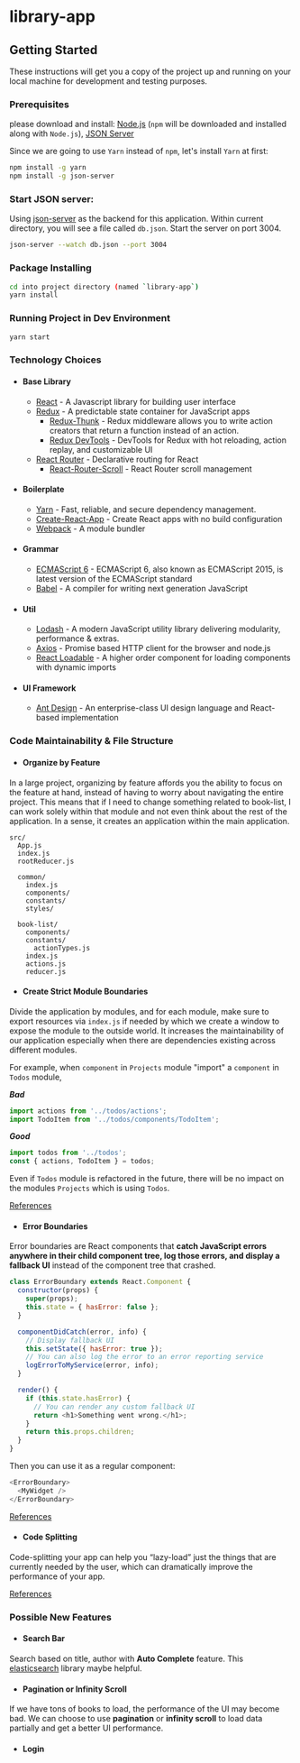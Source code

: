 # library-app

## Getting Started

These instructions will get you a copy of the project up and running on your local machine for development and testing purposes.

### Prerequisites

please download and install:
[Node.js](https://nodejs.org/en/download/)
(`npm` will be downloaded and installed along with `Node.js`), [JSON Server](https://github.com/typicode/json-server)

Since we are going to use `Yarn` instead of `npm`, let's install `Yarn` at first:

```sh
npm install -g yarn
npm install -g json-server
```

### Start JSON server:
Using [json-server](https://github.com/typicode/json-server) as the backend for this application. Within current directory, you will see a file called `db.json`. Start the server on port 3004.

```sh
json-server --watch db.json --port 3004
```


### Package Installing

```sh
cd into project directory (named `library-app`)
yarn install
```

### Running Project in Dev Environment

```sh
yarn start
```

### Technology Choices

* #### Base Library
  * [React](https://facebook.github.io/react/) - A Javascript library for building user interface
  * [Redux](https://github.com/reduxjs/redux) - A predictable state container for JavaScript apps
     * [Redux-Thunk](https://github.com/reduxjs/redux-thunk) - Redux middleware allows you to write action creators that return a function instead of an action.
     * [Redux DevTools](https://github.com/gaearon/redux-devtools) - DevTools for Redux with hot reloading, action replay, and customizable UI
  * [React Router](https://github.com/ReactTraining/react-router) - Declarative routing for React
     * [React-Router-Scroll](https://github.com/taion/react-router-scroll) - React Router scroll management

* #### Boilerplate
  * [Yarn](https://yarnpkg.com/en/) - Fast, reliable, and secure dependency management.
  * [Create-React-App](https://github.com/facebookincubator/create-react-app) - Create React apps with no build configuration
  * [Webpack](https://webpack.github.io/) - A module bundler

* #### Grammar
  * [ECMAScript 6](https://github.com/lukehoban/es6features) - ECMAScript 6, also known as ECMAScript 2015, is latest version of the ECMAScript standard
  * [Babel](https://babeljs.io/) - A compiler for writing next generation JavaScript

* #### Util
  * [Lodash](https://lodash.com/) - A modern JavaScript utility library delivering modularity, performance & extras.
  * [Axios](https://github.com/axios/axios) - Promise based HTTP client for the browser and node.js
  * [React Loadable](https://github.com/jamiebuilds/react-loadable) - A higher order component for loading components with dynamic imports

* #### UI Framework
  * [Ant Design](https://ant.design/) - An enterprise-class UI design language and React-based implementation
  

### Code Maintainability & File Structure
* #### Organize by Feature
In a large project, organizing by feature affords you the ability to focus on the feature at hand, instead of having to worry about navigating the entire project. This means that if I need to change something related to book-list, I can work solely within that module and not even think about the rest of the application. In a sense, it creates an application within the main application.

```
src/
  App.js
  index.js
  rootReducer.js

  common/
    index.js
    components/
    constants/
    styles/

  book-list/
    components/
    constants/
      actionTypes.js
    index.js
    actions.js
    reducer.js
```

* #### Create Strict Module Boundaries
Divide the application by modules, and for each module, make sure to export resources via `index.js` if needed by which we create a window to expose the module to the outside world.
It increases the maintainability of our application especially when there are dependencies existing across different modules.

For example, when `component` in `Projects` module "import" a `component` in `Todos` module,

***Bad***

``` javascript
import actions from '../todos/actions';
import TodoItem from '../todos/components/TodoItem';
```

***Good***

```javascript
import todos from '../todos';
const { actions, TodoItem } = todos;
```

Even if `Todos` module is refactored in the future, there will be no impact on the modules `Projects` which is using `Todos`.

[References](https://jaysoo.ca/2016/02/28/organizing-redux-application/)

* #### Error Boundaries

Error boundaries are React components that **catch JavaScript errors anywhere in their child component tree, log those errors, and display a fallback UI** instead of the component tree that crashed.

```javascript
class ErrorBoundary extends React.Component {
  constructor(props) {
    super(props);
    this.state = { hasError: false };
  }

  componentDidCatch(error, info) {
    // Display fallback UI
    this.setState({ hasError: true });
    // You can also log the error to an error reporting service
    logErrorToMyService(error, info);
  }

  render() {
    if (this.state.hasError) {
      // You can render any custom fallback UI
      return <h1>Something went wrong.</h1>;
    }
    return this.props.children;
  }
}
```

Then you can use it as a regular component:

```javascript
<ErrorBoundary>
  <MyWidget />
</ErrorBoundary>
```

[References](https://reactjs.org/docs/error-boundaries.html)

* #### Code Splitting
Code-splitting your app can help you “lazy-load” just the things that are currently needed by the user, which can dramatically improve the performance of your app.

[References](https://reactjs.org/docs/code-splitting.html)


### Possible New Features
* #### Search Bar
Search based on title, author with **Auto Complete** feature. This [elasticsearch](https://github.com/elastic/elasticsearch) library maybe helpful.

* #### Pagination or Infinity Scroll
If we have tons of books to load, the performance of the UI may become bad. We can choose to use **pagination** or **infinity scroll** to load data partially and get a better UI performance.

* #### Login

